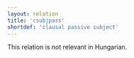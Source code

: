 ```yaml
---
layout: relation
title: 'csubjpass'
shortdef: 'clausal passive subject'
---
```


This relation is not relevant in Hungarian.
<!-- Interlanguage links updated Út zář 29 20:43:15 CEST 2020 -->
